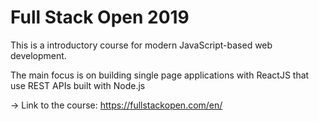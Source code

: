 # Full Stack Open 2019

This is a introductory course for modern JavaScript-based web development.

The main focus is on building single page applications with ReactJS that use REST APIs built with Node.js

-> Link to the course: https://fullstackopen.com/en/
